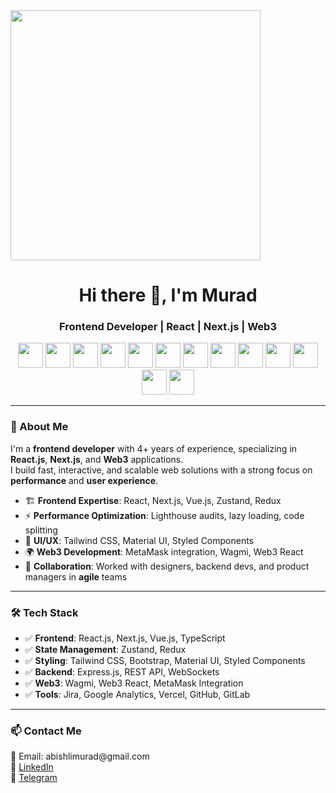  <img align="center" src="https://t3.ftcdn.net/jpg/03/18/60/62/360_F_318606217_Hk8jo2MVoI33SQOkYrfOF929J7JgIP0P.jpg" height="400" />

<!-- Header -->
<h1 align="center">Hi there 👋, I'm Murad</h1>
<h3 align="center">Frontend Developer | React | Next.js | Web3</h3>

<!-- Tech stack badges -->
<p align="center">
  <img src="https://cdn.jsdelivr.net/gh/devicons/devicon/icons/javascript/javascript-original.svg" height="40" />
  <img src="https://cdn.jsdelivr.net/gh/devicons/devicon/icons/typescript/typescript-original.svg" height="40"/>
  <img src="https://cdn.jsdelivr.net/gh/devicons/devicon/icons/react/react-original.svg" height="40"/>
  <img src="https://cdn.jsdelivr.net/gh/devicons/devicon/icons/nextjs/nextjs-original.svg" height="40"/>
  <img src="https://cdn.jsdelivr.net/gh/devicons/devicon/icons/vuejs/vuejs-original.svg" height="40"/>
  <img src="https://cdn.jsdelivr.net/gh/devicons/devicon/icons/redux/redux-original.svg" height="40"/>
  <img src="https://cdn.jsdelivr.net/gh/devicons/devicon/icons/tailwindcss/tailwindcss-original.svg" height="40"/>
  <img src="https://cdn.jsdelivr.net/gh/devicons/devicon/icons/bootstrap/bootstrap-original.svg" height="40"/>
  <img src="https://cdn.jsdelivr.net/gh/devicons/devicon/icons/materialui/materialui-original.svg" height="40"/>
  <img src="https://skillicons.dev/icons?i=express" height="40"/>
  <img src="https://skillicons.dev/icons?i=git" height="40"/>
  <img src="https://skillicons.dev/icons?i=github" height="40"/>
  <img src="https://skillicons.dev/icons?i=vercel" height="40"/>
</p>

---

<h3>🚀 About Me</h3>

<p>
I'm a <strong>frontend developer</strong> with 4+ years of experience, specializing in <strong>React.js</strong>, <strong>Next.js</strong>, and <strong>Web3</strong> applications.<br>
I build fast, interactive, and scalable web solutions with a strong focus on <strong>performance</strong> and <strong>user experience</strong>.
</p>

<ul>
  <li>🏗️ <strong>Frontend Expertise</strong>: React, Next.js, Vue.js, Zustand, Redux</li>
  <li>⚡ <strong>Performance Optimization</strong>: Lighthouse audits, lazy loading, code splitting</li>
  <li>🎨 <strong>UI/UX</strong>: Tailwind CSS, Material UI, Styled Components</li>
  <li>🌍 <strong>Web3 Development</strong>: MetaMask integration, Wagmi, Web3 React</li>
  <li>🤝 <strong>Collaboration</strong>: Worked with designers, backend devs, and product managers in <strong>agile</strong> teams</li>
</ul>

---

<h3 >🛠️ Tech Stack</h3>

<ul>
  <li>✅ <strong>Frontend</strong>: React.js, Next.js, Vue.js, TypeScript</li>
  <li>✅ <strong>State Management</strong>: Zustand, Redux</li>
  <li>✅ <strong>Styling</strong>: Tailwind CSS, Bootstrap, Material UI, Styled Components</li>
  <li>✅ <strong>Backend</strong>: Express.js, REST API, WebSockets</li>
  <li>✅ <strong>Web3</strong>: Wagmi, Web3 React, MetaMask Integration</li>
  <li>✅ <strong>Tools</strong>: Jira, Google Analytics, Vercel, GitHub, GitLab</li>
</ul>

---

<h3>📫 Contact Me</h3>

<p>
📩 Email: abishlimurad@gmail.com <br>
💼 <a href="https://www.linkedin.com/in/murad-abyshly-872359228/">LinkedIn</a> <br>
💬 <a href="https://t.me/Murad643">Telegram</a> <br>
</p>
